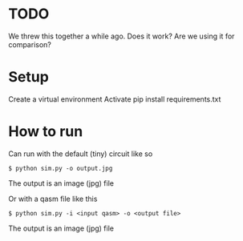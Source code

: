 # TODO
We threw this together a while ago. Does it work? Are we using it for
comparison?

# Setup
  Create a virtual environment
	Activate
  pip install requirements.txt
	
# How to run

Can run with the default (tiny) circuit like so
```
$ python sim.py -o output.jpg
```
The output is an image (jpg) file

Or with a qasm file like this

```
$ python sim.py -i <input qasm> -o <output file>
```

The output is an image (jpg) file


